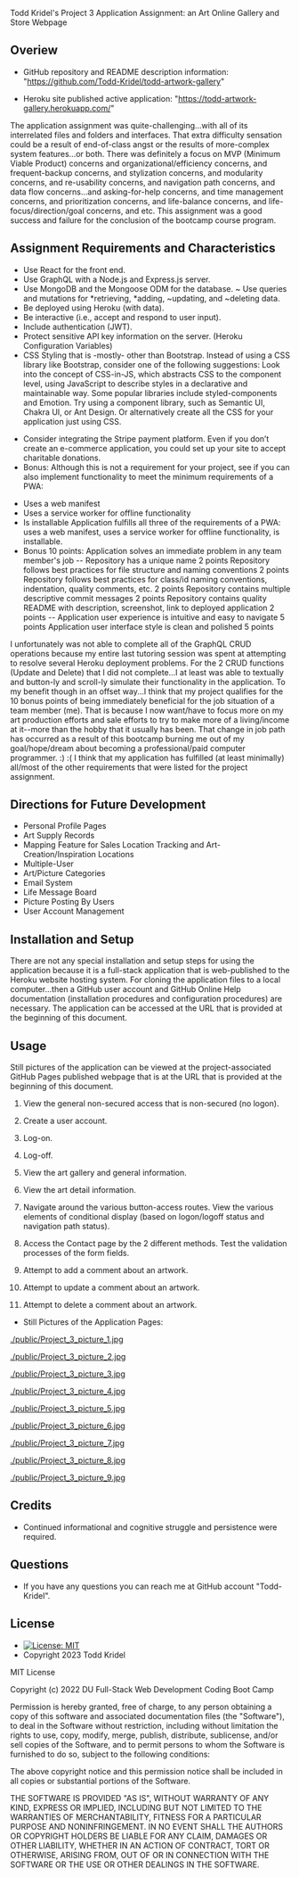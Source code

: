 
Todd Kridel's Project 3 Application Assignment: an Art Online Gallery and Store Webpage

## Overiew

* GitHub repository and README description information: "https://github.com/Todd-Kridel/todd-artwork-gallery"

* Heroku site published active application: "https://todd-artwork-gallery.herokuapp.com/"

The application assignment was quite-challenging...with all of its interrelated files and folders and interfaces. That extra difficulty sensation could be a result of end-of-class angst or the results of more-complex system features...or both. There was definitely a focus on MVP (Minimum Viable Product) concerns and organizational/efficiency concerns, and frequent-backup concerns, and stylization concerns, and modularity concerns, and re-usability concerns, and navigation path concerns, and data flow concerns...and asking-for-help concerns, and time management concerns, and prioritization concerns, and life-balance concerns, and life-focus/direction/goal concerns, and etc. This assignment was a good success and failure for the conclusion of the bootcamp course program.

## Assignment Requirements and Characteristics

* Use React for the front end.
* Use GraphQL with a Node.js and Express.js server.
* Use MongoDB and the Mongoose ODM for the database.
~ Use queries and mutations for *retrieving, *adding, ~updating, and ~deleting data.
* Be deployed using Heroku (with data).
* Be interactive (i.e., accept and respond to user input).
* Include authentication (JWT).
* Protect sensitive API key information on the server. (Heroku Configuration Variables)
* CSS Styling that is -mostly- other than Bootstrap. Instead of using a CSS library like Bootstrap, consider one of the following suggestions: Look into the concept of CSS-in-JS, which abstracts CSS to the component level, using JavaScript to describe styles in a declarative and maintainable way. Some popular libraries include styled-components and Emotion. Try using a component library, such as Semantic UI, Chakra UI, or Ant Design. Or alternatively create all the CSS for your application just using CSS.
- Consider integrating the Stripe payment platform. Even if you don’t create an e-commerce application, you could set up your site to accept charitable donations.
- Bonus: Although this is not a requirement for your project, see if you can also implement functionality to meet the minimum requirements of a PWA:
 * Uses a web manifest
 * Uses a service worker for offline functionality
 * Is installable
Application fulfills all three of the requirements of a PWA: uses a web manifest, uses a service worker for offline functionality, is installable.
* Bonus 10 points: Application solves an immediate problem in any team member's job 
--
Repository has a unique name 2 points
Repository follows best practices for file structure and naming conventions 2 points
Repository follows best practices for class/id naming conventions, indentation, quality comments, etc. 2 points
Repository contains multiple descriptive commit messages 2 points
Repository contains quality README with description, screenshot, link to deployed application 2 points
--
Application user experience is intuitive and easy to navigate 5 points
Application user interface style is clean and polished 5 points

I unfortunately was not able to complete all of the GraphQL CRUD operations because my entire last tutoring session was spent at attempting to resolve several Heroku deployment problems. For the 2 CRUD functions (Update and Delete) that I did not complete...I at least was able to textually and button-ly and scroll-ly simulate their functionality in the application. To my benefit though in an offset way...I think that my project qualifies for the 10 bonus points of being immediately beneficial for the job situation of a team member (me). That is because I now want/have to focus more on my art production efforts and sale efforts to try to make more of a living/income at it--more than the hobby that it usually has been. That change in job path has occurred as a result of this bootcamp burning me out of my goal/hope/dream about becoming a professional/paid computer programmer. :) :( I think that my application has fulfilled (at least minimally) all/most of the other requirements that were listed for the project assignment.


## Directions for Future Development 

* Personal Profile Pages
* Art Supply Records
* Mapping Feature for Sales Location Tracking
and Art-Creation/Inspiration Locations
* Multiple-User
* Art/Picture Categories
* Email System
* Life Message Board
* Picture Posting By Users
* User Account Management

## Installation and Setup

There are not any special installation and setup steps for using the application because it is a full-stack application that is web-published to the Heroku website hosting system. For cloning the application files to a local computer...then a GitHub user account and GitHub Online Help documentation (installation procedures and configuration procedures) are necessary. The application can be accessed at the URL that is provided at the beginning of this document.

## Usage

Still pictures of the application can be viewed at the project-associated GitHub Pages published webpage that is at the URL that is provided at the beginning of this document.

1. View the general non-secured access that is non-secured (no logon).

2. Create a user account.

3. Log-on.

4. Log-off.

5. View the art gallery and general information.

6. View the art detail information.

7. Navigate around the various button-access routes. View the various
elements of conditional display (based on logon/logoff status and
navigation path status).

8. Access the Contact page by the 2 different methods. Test the 
validation processes of the form fields.

9. Attempt to add a comment about an artwork.

10. Attempt to update a comment about an artwork.

11. Attempt to delete a comment about an artwork.


* Still Pictures of the Application Pages: 


[./public/Project_3_picture_1.jpg](./public/Project_3_picture_1.jpg)

[./public/Project_3_picture_2.jpg](./public/Project_3_picture_2.jpg)

[./public/Project_3_picture_3.jpg](./public/Project_3_picture_3.jpg)

[./public/Project_3_picture_4.jpg](./public/Project_3_picture_4.jpg)

[./public/Project_3_picture_5.jpg](./public/Project_3_picture_5.jpg)

[./public/Project_3_picture_6.jpg](./public/Project_3_picture_6.jpg)

[./public/Project_3_picture_7.jpg](./public/Project_3_picture_7.jpg)

[./public/Project_3_picture_8.jpg](./public/Project_3_picture_8.jpg)

[./public/Project_3_picture_9.jpg](./public/Project_3_picture_9.jpg)


## Credits 

* Continued informational and cognitive struggle and persistence were required.

## Questions

* If you have any questions you can reach me at GitHub account "Todd-Kridel".


## License

*  [![License: MIT](https://img.shields.io/badge/License-MIT-blue.svg)](https://opensource.org/licenses/MIT) 
* Copyright 2023 Todd Kridel

MIT License

Copyright (c) 2022 DU Full-Stack Web Development Coding Boot Camp

Permission is hereby granted, free of charge, to any person obtaining a copy
of this software and associated documentation files (the "Software"), to deal
in the Software without restriction, including without limitation the rights
to use, copy, modify, merge, publish, distribute, sublicense, and/or sell
copies of the Software, and to permit persons to whom the Software is
furnished to do so, subject to the following conditions:

The above copyright notice and this permission notice shall be included in all
copies or substantial portions of the Software.

THE SOFTWARE IS PROVIDED "AS IS", WITHOUT WARRANTY OF ANY KIND, EXPRESS OR
IMPLIED, INCLUDING BUT NOT LIMITED TO THE WARRANTIES OF MERCHANTABILITY,
FITNESS FOR A PARTICULAR PURPOSE AND NONINFRINGEMENT. IN NO EVENT SHALL THE
AUTHORS OR COPYRIGHT HOLDERS BE LIABLE FOR ANY CLAIM, DAMAGES OR OTHER
LIABILITY, WHETHER IN AN ACTION OF CONTRACT, TORT OR OTHERWISE, ARISING FROM,
OUT OF OR IN CONNECTION WITH THE SOFTWARE OR THE USE OR OTHER DEALINGS IN THE
SOFTWARE.

